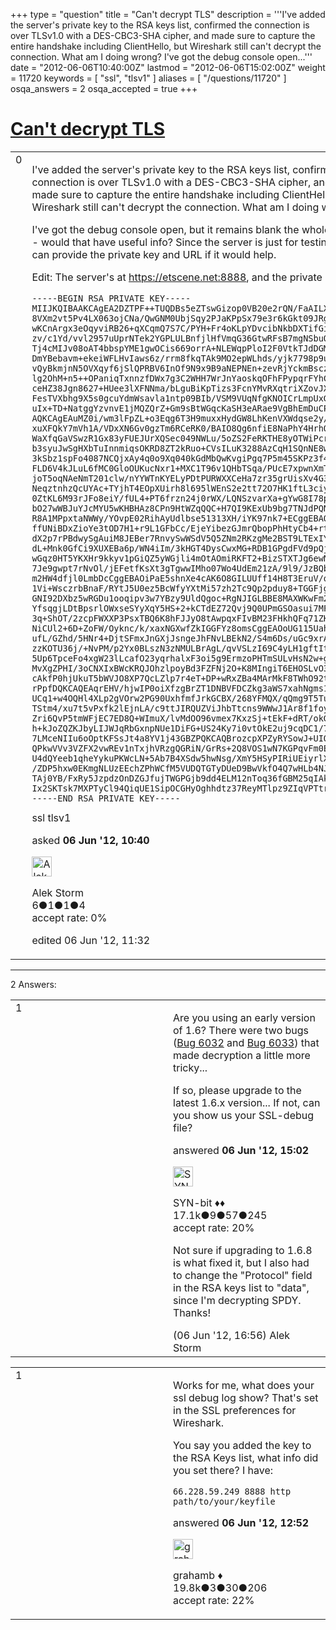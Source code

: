 +++
type = "question"
title = "Can&#x27;t decrypt TLS"
description = '''I&#x27;ve added the server&#x27;s private key to the RSA keys list, confirmed the connection is over TLSv1.0 with a DES-CBC3-SHA cipher, and made sure to capture the entire handshake including ClientHello, but Wireshark still can&#x27;t decrypt the connection. What am I doing wrong? I&#x27;ve got the debug console open...'''
date = "2012-06-06T10:40:00Z"
lastmod = "2012-06-06T15:02:00Z"
weight = 11720
keywords = [ "ssl", "tlsv1" ]
aliases = [ "/questions/11720" ]
osqa_answers = 2
osqa_accepted = true
+++

<div class="headNormal">

# [Can't decrypt TLS](/questions/11720/cant-decrypt-tls)

</div>

<div id="main-body">

<div id="askform">

<table id="question-table" style="width:100%;"><colgroup><col style="width: 50%" /><col style="width: 50%" /></colgroup><tbody><tr class="odd"><td style="width: 30px; vertical-align: top"><div class="vote-buttons"><div id="post-11720-score" class="post-score" title="current number of votes">0</div><div id="favorite-count" class="favorite-count"></div></div></td><td><div id="item-right"><div class="question-body"><p>I've added the server's private key to the RSA keys list, confirmed the connection is over TLSv1.0 with a DES-CBC3-SHA cipher, and made sure to capture the entire handshake including ClientHello, but Wireshark still can't decrypt the connection. What am I doing wrong?</p><p>I've got the debug console open, but it remains blank the whole time - would that have useful info? Since the server is just for testing, I can provide the private key and URL if it would help.</p><p>Edit: The server's at <a href="https://etscene.net:8888">https://etscene.net:8888</a>, and the private key is:</p><pre><code>-----BEGIN RSA PRIVATE KEY-----
MIIJKQIBAAKCAgEA2DZTPF++TUQDBs5eZTswGizop0VB20e2rQN/FaAILXlzXkF1
8VXm2vt5Pv4LX063ojCNa/QwGNM0UbjSqy2PJaKPpSx79e3r6kGkt09JRgZSTsda
wKCnArgx3eOqyviRB26+qXCqmQ7S7C/PYH+Fr4oKLpYDvcibNkbDXTifGilUVKVD
zv/c1Yd/vvl2957uUprNTek2YGPLULBnfjlHfVmqG36GtwRFsB7mgNSbuQ+8bLM1
Tj4cMIJv08oAT4bbspYME1gwOCis669orrA+NLEWqpPloI2F0VtkTJdDGMqjtChf
DmYBebavm+ekeiWFLHvIaws6z/rrm8fkqTAk9MO2epWLhds/yjk7798p9uzbLRfk
vQyBkmjnN5OVXqyf6jSlQPRBV6InOf9N9x9B9aNEPNEn+zevRjYckmBsczzvKBqA
lg2OhM+n5++OPaniqTxnnzfDWx7g3C2WHH7WrJnYaoskqOFhFPypqrFYhCtdFyat
ceHZ38Jgn8627+HUee3lXFNNma/bLguBiKpTizs3FcnYMvRXqtriXZovJXGeGRpU
FesTVXbhg9X5s0gcuYdmWsavla1ntp09BIb/VSM9VUqNfgKNOICrLmpUxG1ZBu/F
uIx+TD+NatggYzvnvE1jMQZQrZ+Gm9sBtWGqcKaSH3eARae9VgBhEmDuCP0CAwEA
AQKCAgEAuMZ0i/wm3lFpZL+o3Eqg6T3H9muxxHydGW8LhKenVXWdqse2y/Dlwe93
xuXFQkY7mVh1A/VDxXN6Gv0gzTm6RCeRK0/BAIO8Qg6nfiE8NaPhY4HrhQPGtwRD
WaXfqGaVSwzR1Gx83yFUEJUrXQSec049NWLu/5oZS2FeRKTHE8yOTWiPcrAnQjTy
b3syuJwSgHXbTuInnmiqsOKRD8ZT2kRuo+CVsILuK3288AzCqH1SQnNE8wERhkNy
3kSbz1spFo4087NCQjxAy4q0o9Xq040kGdMbQwKvgiPgq7P5m45SKPz3f46dZC9E
FLD6V4kJLuL6fMC0GloOUKucNxr1+MXC1T96v1QHbTSqa/PUcE7xpwnXmT9mj23z
joT5oqNAeNmT201clw/nYYWTnKYELyPDtPURWXXCeHa7zr35grUisXv4G3V4+uxH
NeqztnhzQcUYAc+TYjhT4EOpXUirh8l695lWEnS2e2tt72O7HK1ftL3ciypsgiYX
0ZtKL6M93rJFo8eiY/fUL4+PT6frzn24j0rWX/LQNSzvarXa+gYwG8I78pQ7uV3I
bO27wWBJuYJcMYU5wKHBHAz8CPn9HtWZqQQC+H7QI9KExUb9bg7TNJdPQNQ77Ld3
R8A1MPpxtaNWWy/YOvpE02RihAyUdlbse51313XH/iYK97nk7+ECggEBAO4BGheo
ffUNiBDxZioYe3tOD7H1+r9L1GFbCc/EjeYibezGJmrQbopPhHtyCb4+rtO1F6Ks
dX2p7rPBdwySgAuiM8JEBer7RnvySwWSdV5Q5ZNm2RKzgMe2BST9LTExIY8qp9dT
dL+Mnk0GfCi9XUXEBa6p/WN4iIm/3kHGT4DysCwxMG+RDB1GPgdFVd9pQjiXHz5k
wGqz0HT5YKXHr9kkyv1pGiQZ5yWGjli4mOtAOmiRKFT2+BizSTXTJg6ewNywY4yh
7Je9gwpt7rNvOl/jEFetfKsXt3gTgwwIMho07Wo4UdEm21zA/9l9/JzBQbn3GVeF
m2HW4dfjl0LmbDcCggEBAOiPaE5shnXe4cAK6O8GILUUff14H8T3EruV/qDuSice
1Vi+WsczrbBnaF/RYtJ5U0ez5BcWfyYXtMi57zh2Tc9Qp2pduy8+TGGFjg8zUjQy
GNI92DXbz5wRGDu1ooqipv3w7YBzy9UldQgoc+RgNJIGLBBE8MAXWKwFm2XVVa95
YfsqgjLDtBpsrlOWxseSYyXqY5HS+2+kCTdEZ72Qvj9Q0UPmGSOasui7MFUss/7V
3q+ShOT/2zcpFWXXP3PsxTBQ6K8hFJJyO8tAwpqxFIvBM23FHkhQFq71ZKL4s/eZ
NiCUl2+6D+ZoFW/Oyknc/k/xaxNGXwfZkIGGFYz8omsCggEAOoUG115UahaDqDbS
ufL/GZhd/5HNr4+DjtSFmxJnGXjJsngeJhFNvLBEkN2/S4m6Ds/uGc9xrA5GZOhi
zzKOTU36j/+NvPM/p2Yx0BLszN3zNMULBrAgL/qvVSLzI69C4yLH1gftItP+cE3x
5Up6TpceFo4xgW23lLcafO23yqrhalxF3oi5g9ErmzoPHTmSULvHsN2w+gtwa/KN
MvXgZPHI/3oCNXIxBWcKRQJOhzlpoyBd3FZFNj2O+K8MIngiT6EHOSLvO3gbaksR
cAkfP0hjUkuT5bWVJO8XP7QcLZlp7r4eT+DP+wRxZBa4MArMkF8TWhO92tas/Ro2
rPpfDQKCAQEAqrEHV/hjwIP0oiXfzgBrZT1DNBVFDCZkg3aWS7xahNgms1oT+v29
UCq1+w4OQHl4XLp2gVOrw2PG90UxhfmfJrkGCBX/268YFMQX/qQmg9T5TubBmNZb
TStm4/xu7t5vPxfk2lEjnLA/c9ttJIRQUZViJhbTtcns9WWwJ1Ar8f1foyASK/xk
Zri6QvP5tmWFjEC7ED8Q+WImuX/lvMdOO96vmex7KxzSj+tEkF+dRT/okGk0TXhV
h+kJoZQZKJbyLIJWJqRbGxnpNUe1DiFG+US24Ky7i0vtOkE2uj9cqDC1/7fQZtrj
7LMceNIIu6oOptKFSsJt4a8YV1j43GBZPQKCAQBrozcpXPZyRYSowJ+UIQQ6g3Gi
QPkwVVv3VZFX2vwREv1nTxjhVRzgQGRiN/GrRs+2Q8VOS1wN7KGPqvFm0ET8k08+
U4dQYeeb1qheYykuPKWcLN+5Ab7B4XSdw5hwNsg/XmY5HSyPIRiUEiyrlXUwkS25
/ZDP5hxw0EKmgNLUzEEchZPhWCfM5VUDQTGTyDUeD9BwVkfO4Q7wHLb4NJYm5HTH
TAj0YB/FxRy5JzpdzOnDZGJfujTWGPGjb9dd4ELM12nToq36fGBM25qIAkYhcOBm
Ix2SKTsk7MXPTyCl94QiqUE1SipOCGHyOghhdtz37ReyMTlpz9ZIqVPTtrVc
-----END RSA PRIVATE KEY-----</code></pre></div><div id="question-tags" class="tags-container tags">ssl tlsv1</div><div id="question-controls" class="post-controls"></div><div class="post-update-info-container"><div class="post-update-info post-update-info-user"><p>asked <strong>06 Jun '12, 10:40</strong></p><img src="https://secure.gravatar.com/avatar/6a9437ead3e069f0c602cb9560e431a3?s=32&amp;d=identicon&amp;r=g" class="gravatar" width="32" height="32" alt="Alek%20Storm&#39;s gravatar image" /><p>Alek Storm<br />
<span class="score" title="6 reputation points">6</span><span title="1 badges"><span class="badge1">●</span><span class="badgecount">1</span></span><span title="1 badges"><span class="silver">●</span><span class="badgecount">1</span></span><span title="4 badges"><span class="bronze">●</span><span class="badgecount">4</span></span><br />
<span class="accept_rate" title="Rate of the user&#39;s accepted answers">accept rate:</span> <span title="Alek Storm has no accepted answers">0%</span></p></div><div class="post-update-info post-update-info-edited"><p>edited 06 Jun '12, 11:32</p></div></div><div id="comments-container-11720" class="comments-container"></div><div id="comment-tools-11720" class="comment-tools"></div><div class="clear"></div><div id="comment-11720-form-container" class="comment-form-container"></div><div class="clear"></div></div></td></tr></tbody></table>

------------------------------------------------------------------------

<div class="tabBar">

<span id="sort-top"></span>

<div class="headQuestions">

2 Answers:

</div>

</div>

<span id="11726"></span>

<div id="answer-container-11726" class="answer accepted-answer">

<table style="width:100%;"><colgroup><col style="width: 50%" /><col style="width: 50%" /></colgroup><tbody><tr class="odd"><td style="width: 30px; vertical-align: top"><div class="vote-buttons"><div id="post-11726-score" class="post-score" title="current number of votes">1</div></div></td><td><div class="item-right"><div class="answer-body"><p>Are you using an early version of 1.6? There were two bugs (<a href="https://bugs.wireshark.org/bugzilla/show_bug.cgi?id=6032">Bug 6032</a> and <a href="https://bugs.wireshark.org/bugzilla/show_bug.cgi?id=6033">Bug 6033</a>) that made decryption a little more tricky...</p><p>If so, please upgrade to the latest 1.6.x version... If not, can you show us your SSL-debug file?</p></div><div class="answer-controls post-controls"></div><div class="post-update-info-container"><div class="post-update-info post-update-info-user"><p>answered <strong>06 Jun '12, 15:02</strong></p><img src="https://secure.gravatar.com/avatar/7901a94d8fdd1f9f47cda9a32fcfa177?s=32&amp;d=identicon&amp;r=g" class="gravatar" width="32" height="32" alt="SYN-bit&#39;s gravatar image" /><p>SYN-bit ♦♦<br />
<span class="score" title="17094 reputation points"><span>17.1k</span></span><span title="9 badges"><span class="badge1">●</span><span class="badgecount">9</span></span><span title="57 badges"><span class="silver">●</span><span class="badgecount">57</span></span><span title="245 badges"><span class="bronze">●</span><span class="badgecount">245</span></span><br />
<span class="accept_rate" title="Rate of the user&#39;s accepted answers">accept rate:</span> <span title="SYN-bit has 174 accepted answers">20%</span></p></div></div><div id="comments-container-11726" class="comments-container"><span id="11727"></span><div id="comment-11727" class="comment"><div id="post-11727-score" class="comment-score"></div><div class="comment-text"><p>Not sure if upgrading to 1.6.8 is what fixed it, but I also had to change the "Protocol" field in the RSA keys list to "data", since I'm decrypting SPDY. Thanks!</p></div><div id="comment-11727-info" class="comment-info"><span class="comment-age">(06 Jun '12, 16:56)</span> Alek Storm</div></div></div><div id="comment-tools-11726" class="comment-tools"></div><div class="clear"></div><div id="comment-11726-form-container" class="comment-form-container"></div><div class="clear"></div></div></td></tr></tbody></table>

</div>

<span id="11724"></span>

<div id="answer-container-11724" class="answer">

<table style="width:100%;"><colgroup><col style="width: 50%" /><col style="width: 50%" /></colgroup><tbody><tr class="odd"><td style="width: 30px; vertical-align: top"><div class="vote-buttons"><div id="post-11724-score" class="post-score" title="current number of votes">1</div></div></td><td><div class="item-right"><div class="answer-body"><p>Works for me, what does your ssl debug log show? That's set in the SSL preferences for Wireshark.</p><p>You say you added the key to the RSA Keys list, what info did you set there? I have:</p><p><code>66.228.59.249 8888 http path/to/your/keyfile</code></p></div><div class="answer-controls post-controls"></div><div class="post-update-info-container"><div class="post-update-info post-update-info-user"><p>answered <strong>06 Jun '12, 12:52</strong></p><img src="https://secure.gravatar.com/avatar/d2a7e24ca66604c749c7c88c1da8ff78?s=32&amp;d=identicon&amp;r=g" class="gravatar" width="32" height="32" alt="grahamb&#39;s gravatar image" /><p>grahamb ♦<br />
<span class="score" title="19834 reputation points"><span>19.8k</span></span><span title="3 badges"><span class="badge1">●</span><span class="badgecount">3</span></span><span title="30 badges"><span class="silver">●</span><span class="badgecount">30</span></span><span title="206 badges"><span class="bronze">●</span><span class="badgecount">206</span></span><br />
<span class="accept_rate" title="Rate of the user&#39;s accepted answers">accept rate:</span> <span title="grahamb has 274 accepted answers">22%</span></p></div></div><div id="comments-container-11724" class="comments-container"></div><div id="comment-tools-11724" class="comment-tools"></div><div class="clear"></div><div id="comment-11724-form-container" class="comment-form-container"></div><div class="clear"></div></div></td></tr></tbody></table>

</div>

<div class="paginator-container-left">

</div>

</div>

</div>

